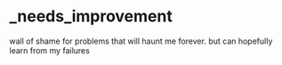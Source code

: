 # _needs_improvement
wall of shame for problems that will haunt me forever. but can hopefully learn from my failures
